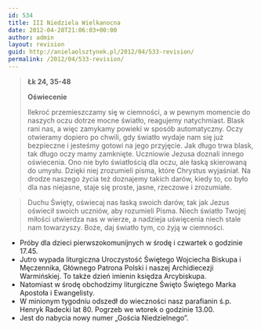 ```yaml
---
id: 534
title: III Niedziela Wielkanocna
date: 2012-04-28T21:06:03+00:00
author: admin
layout: revision
guid: http://anielaolsztynek.pl/2012/04/533-revision/
permalink: /2012/04/533-revision/
---
```

> **Łk 24, 35-48**
> 
> **Oświecenie**
> 
> Ilekroć przemieszczamy się w ciemności, a w pewnym momencie do naszych oczu dotrze mocne światło, reagujemy natychmiast. Blask rani nas, a więc zamykamy powieki w sposób automatyczny. Oczy otwieramy dopiero po chwili, gdy światło wydaje nam się już bezpieczne i jesteśmy gotowi na jego przyjęcie. Jak długo trwa blask, tak długo oczy mamy zamknięte. Uczniowie Jezusa doznali innego oświecenia. Ono nie było światłością dla oczu, ale łaską skierowaną do umysłu. Dzięki niej zrozumieli pisma, które Chrystus wyjaśniał. Na drodze naszego życia też doznajemy takich darów, kiedy to, co było dla nas niejasne, staje się proste, jasne, rzeczowe i zrozumiałe.

> Duchu Święty, oświecaj nas łaską swoich darów, tak jak Jezus oświecił swoich uczniów, aby rozumieli Pisma. Niech światło Twojej miłości utwierdza nas w wierze, a nadzieja uświęcenia niech stale nam towarzyszy. Boże, daj światło tym, co żyją w ciemności.

  * Próby dla dzieci pierwszokomunijnych w środę i czwartek o godzinie 17.45.
  * Jutro wypada liturgiczna Uroczystość Świętego Wojciecha Biskupa i Męczennika, Głównego Patrona Polski i naszej Archidiecezji Warmińskiej. To także dzień imienin księdza Arcybiskupa.
  * Natomiast w środę obchodzimy liturgiczne Święto Świętego Marka Apostoła i Ewangelisty.
  * W minionym tygodniu odszedł do wieczności nasz parafianin ś.p. Henryk Radecki lat 80. Pogrzeb we wtorek o godzinie 13.00.
  * Jest do nabycia nowy numer &#8222;Gościa Niedzielnego&#8221;.

>